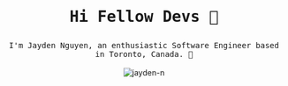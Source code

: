 # <samp> <p align="center">Hi Fellow Devs :wave:</p> </samp>


<p align="center">
  <samp>
    I'm Jayden Nguyen, an enthusiastic Software Engineer based in Toronto, Canada. 📍
  </samp>
  <br/>
  <br/>
  <img  src="https://github-readme-stats-git-masterrstaa-rickstaa.vercel.app/api?username=jayden-n&show_icons=true&theme=radical&count_private=true&include_all_commits=true&hide=stars&custom_title=My%20GitHub%20Stats" alt="jayden-n"></img> <br>
 <!-- <img  src="https://github-readme-streak-stats.herokuapp.com/?user=jayden-n&theme=tokyonight" alt="jayden-n" />
</p>



